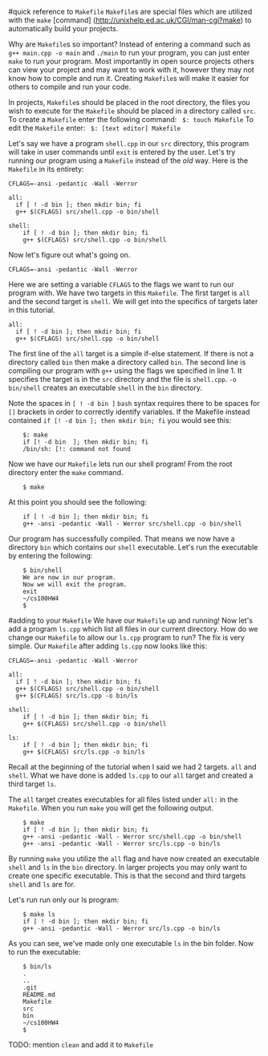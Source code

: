 #quick reference to ```Makefile```
```Makefile```s are special files which are utilized with the ```make``` [command] (http://unixhelp.ed.ac.uk/CGI/man-cgi?make) to automatically build your projects.

Why are ```Makefile```s so important? Instead of entering a command such as ```g++ main.cpp -o main``` and ```./main``` to run your program, you can just enter ```make``` to run your program. Most importantly in open source projects others can view your project and may want to work with it, however they may not know how to comple and run it. Creating ```Makefile```s will make it easier for others to compile and run your code.

In projects, ```Makefile```s should be placed in the root directory, the files you wish to execute for the ```Makefile``` should be placed in a directory called ```src```. To create a ```Makefile``` enter the following command:
```	$: touch Makefile```
To edit the ```Makefile``` enter:
``` $: [text editor] Makefile```

Let's say we have a program ```shell.cpp``` in our ```src``` directory, this program will take in user commands until ```exit``` is entered by the user. Let's try running our program using a ```Makefile``` instead of the *old* way. Here is the ```Makefile``` in its entirety:

```
CFLAGS=-ansi -pedantic -Wall -Werror

all:
  if [ ! -d bin ]; then mkdir bin; fi
  g++ $(CFLAGS) src/shell.cpp -o bin/shell

shell: 
	if [ ! -d bin ]; then mkdir bin; fi
	g++ $(CFLAGS) src/shell.cpp -o bin/shell
```

Now let's figure out what's going on.
```
CFLAGS=-ansi -pedantic -Wall -Werror
```
Here we are setting a variable ```CFLAGS``` to the flags we want to run our program with.
We have two targets in this ```Makefile```. The first target is ```all``` and the second target is ```shell```. We will get into the specifics of targets later in this tutorial.

```
all:
  if [ ! -d bin ]; then mkdir bin; fi
  g++ $(CFLAGS) src/shell.cpp -o bin/shell
```
The first line of the ```all``` target is a simple if-else statement. If there is not a directory called ```bin``` then make a directory called ```bin```. 
The second line is compiling our program with ```g++``` using the flags we specified in line 1. It specifies the target is in the ```src``` directory and the file is ```shell.cpp```. ```-o bin/shell``` creates an executable ```shell``` in the ```bin``` directory. 

Note the spaces in ```[ ! -d bin ]``` ```bash``` syntax requires there to be spaces for ```[]``` brackets in order to correctly identify variables. If the Makefile instead contained ```if [! -d bin ]; then mkdir bin; fi``` you would see this:

```
	$: make
	if [! -d bin  ]; then mkdir bin; fi
	/bin/sh: [!: command not found
```

Now we have our ```Makefile``` lets run our shell program! From the root directory enter the ```make``` command.

```	
	$ make
```

At this point you should see the following:

```
	if [ ! -d bin ]; then mkdir bin; fi
	g++ -ansi -pedantic -Wall - Werror src/shell.cpp -o bin/shell
```

Our program has successfully compiled. That means we now have a directory ```bin``` which contains our ```shell``` executable. Let's run the executable by entering the following:

```
	$ bin/shell
	We are now in our program. 
	Now we will exit the program.
	exit
	~/cs100HW4
	$ 
```

#adding to your ```Makefile```
We have our ```Makefile``` up and running! Now let's add a program ```ls.cpp``` which list all files in our current directory. How do we change our ```Makefile``` to allow our ```ls.cpp``` program to run? The fix is very simple. Our ```Makefile``` after adding ```ls.cpp``` now looks like this: 

```
CFLAGS=-ansi -pedantic -Wall -Werror

all:
  if [ ! -d bin ]; then mkdir bin; fi
  g++ $(CFLAGS) src/shell.cpp -o bin/shell
  g++ $(CFLAGS) src/ls.cpp -o bin/ls

shell: 
	if [ ! -d bin ]; then mkdir bin; fi
	g++ $(CFLAGS) src/shell.cpp -o bin/shell

ls: 
	if [ ! -d bin ]; then mkdir bin; fi
	g++ $(CFLAGS) src/ls.cpp -o bin/ls
```

Recall at the beginning of the tutorial when I said we had 2 targets. ```all``` and ```shell```. What we have done is added ```ls.cpp``` to our ```all``` target and created a third target ```ls```.

The ```all``` target creates executables for all files listed under ```all:``` in the ```Makefile```. When you run ```make``` you will get the following output.

```
	$ make
	if [ ! -d bin ]; then mkdir bin; fi
	g++ -ansi -pedantic -Wall - Werror src/shell.cpp -o bin/shell
	g++ -ansi -pedantic -Wall - Werror src/ls.cpp -o bin/ls
```

By running ```make``` you utilize the ```all``` flag and have now created an executable ```shell``` and ```ls``` in the ```bin``` directory. In larger projects you may only want to create one specific executable. This is that the second and third targets ```shell``` and ```ls``` are for.

Let's run run only our ls program:

```
	$ make ls
	if [ ! -d bin ]; then mkdir bin; fi
	g++ -ansi -pedantic -Wall - Werror src/ls.cpp -o bin/ls
```

As you can see, we've made only one executable ```ls``` in the bin folder. Now to run the executable:
```
	$ bin/ls
	.
	..
	.git
	README.md
	Makefile
	src
	bin
	~/cs100HW4
	$
```

TODO: mention ```clean``` and add it to ```Makefile```
